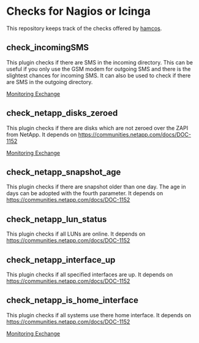 # Checks for Nagios or Icinga

This repository keeps track of the checks offered by [hamcos](http://www.hamcos.de).

## check_incomingSMS
This plugin checks if there are SMS in the incoming directory. This can be useful if you only use the GSM modem for outgoing SMS and there is the slightest chances for incoming SMS. It can also be used to check if there are SMS in the outgoing directory.

[Monitoring Exchange](https://www.monitoringexchange.org/inventory/Check-Plugins/Hardware/Devices/Misc/check_incomingSMS)

## check_netapp_disks_zeroed
This plugin checks if there are disks which are not zeroed over the ZAPI from NetApp.
It depends on https://communities.netapp.com/docs/DOC-1152

[Monitoring Exchange](https://www.monitoringexchange.org/inventory/Check-Plugins/Hardware/Storage/NetApp/check_netapp_disks_zeroed)

## check_netapp_snapshot_age
This plugin checks if there are snapshot older than one day. The age in days can be adopted with the fourth parameter.
It depends on https://communities.netapp.com/docs/DOC-1152

## check_netapp_lun_status
This plugin checks if all LUNs are online.
It depends on https://communities.netapp.com/docs/DOC-1152

## check_netapp_interface_up
This plugin checks if all specified interfaces are up.
It depends on https://communities.netapp.com/docs/DOC-1152

## check_netapp_is_home_interface
This plugin checks if all systems use there home interface.
It depends on https://communities.netapp.com/docs/DOC-1152

[Monitoring Exchange](https://www.monitoringexchange.org/inventory/Check-Plugins/Hardware/Storage/NetApp/check_netapp_snapshot_age)
